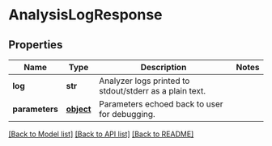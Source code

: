 # AnalysisLogResponse

## Properties
Name | Type | Description | Notes
------------ | ------------- | ------------- | -------------
**log** | **str** | Analyzer logs printed to stdout/stderr as a plain text. | 
**parameters** | [**object**](.md) | Parameters echoed back to user for debugging. | 

[[Back to Model list]](../README.md#documentation-for-models) [[Back to API list]](../README.md#documentation-for-api-endpoints) [[Back to README]](../README.md)


